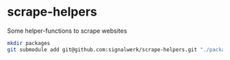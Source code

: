 # scrape-helpers

Some helper-functions to scrape websites

```sh
mkdir packages
git submodule add git@github.com:signalwerk/scrape-helpers.git "./packages/scrape-helpers"
```
